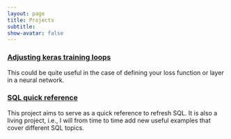 ```yaml
---
layout: page
title: Projects
subtitle:
show-avatar: false
---
```



### [Adjusting keras training loops](adjusting_keras_loop.md)
This could be quite useful in the case of defining your loss function or layer in a neural network.

### [SQL quick reference](sql_quick_reference.md)
This project aims to serve as a quick reference to refresh SQL. It is also a living project, i.e., I will from time to time add new useful examples that cover different SQL topics.